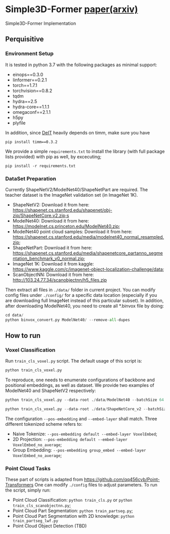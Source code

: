 # Simple3D-Former [paper(arxiv)](https://arxiv.org/pdf/2209.07026.pdf)
Simple3D-Former Implementation 

## Perquisitive

### Environment Setup
It is tested in python 3.7 with the following packages as minimal support:

*   einops==0.3.0
*   linformer==0.2.1
*   torch==1.7.1
*   torchvision==0.8.2
*   tqdm
*   hydra==2.5
*   hydra-core==1.1.1
*   omegaconf==2.1.1
*   h5py
*   plyfile

In addition, since [DeIT](https://github.com/facebookresearch/deit) heavily depends on timm, make sure you have

``` pip install timm==0.3.2  ```

We provide a simple ```requirements.txt``` to install the library (with full package lists provided) with pip as well, by excecuting;

```pip install -r requirements.txt ```


### DataSet Preparation

Currently ShapeNetV2/ModelNet40/ShapeNetPart are required. The teacher dataset is the ImageNet validation set (in ImageNet 1K).

*   ShapeNetV2: Download it from here: https://shapenet.cs.stanford.edu/shapenet/obj-zip/ShapeNetCore.v2.zip;s
*   ModelNet40: Download it from here: https://modelnet.cs.princeton.edu/ModelNet40.zip;
*   ModelNet40 point cloud samples: Download it from here: https://shapenet.cs.stanford.edu/media/modelnet40_normal_resampled.zip;
*   ShapeNetPart: Download it from here: https://shapenet.cs.stanford.edu/media/shapenetcore_partanno_segmentation_benchmark_v0_normal.zip;
*   ImageNet 1K: Download it from kaggle: https://www.kaggle.com/c/imagenet-object-localization-challenge/data;
*   ScanObjectNN: Download it from here: http://103.24.77.34/scanobjectnn/h5_files.zip

Then extract all files in ```./data/``` folder in current project. You can modify config files under ```./config/``` for a specific data location (especially if you are downloading full ImageNet instead of this particular subset). In addition, after downloading ModelNet40, you need to create all *.binvox file by doing:

``` python 
cd data/
python binvox_convert.py ModelNet40/ --remove-all-dupes
```

## How to run

### Voxel Classification

Run ```train_cls_voxel.py``` script. The default usage of this script is:

```python
python train_cls_voxel.py 
```

To reproduce, one needs to enumerate configurations of backbone and positional embeddings, as well as dataset. We provide two examples of ModelNet40 and ShapeNetV2 respectively:

```python
python train_cls_voxel.py --data-root ./data/ModelNet40 --batchSize 64 --pretrained --lwf --epochs 100 --gpus 1 --dataset ModelNet40 --transformer-name deit_small_patch16_224 --outf ./cls/ --pos-embedding default --embed-layer VoxelEmbed --cell-size 6 --patch-size 5 --lr 1e-3
```

```python
python train_cls_voxel.py --data-root ./data/ShapeNetCore_v2 --batchSize 64 --pretrained --lwf --epochs 100 --gpus 1 --dataset ShapeNetV2 --transformer-name deit_base_patch16_224 --outf ./cls/ --pos-embedding group_embed --embed-layer VoxelEmbed_no_average --cell-size 9 --patch-size 14 --lr 1e-3
```

The configuration ```--pos-embedding``` and ```--embed-layer``` shall match. Three different tokenized scheme refers to:

* Naive Tokenize: ```--pos-embedding default --embed-layer VoxelEmbed```;
* 2D Projection: ```--pos-embedding default --embed-layer VoxelEmbed_no_average```;
* Group Embedding: ```--pos-embedding group_embed --embed-layer VoxelEmbed_no_average```;

### Point Cloud Tasks

These part of scripts is adapted from https://github.com/qq456cvb/Point-Transformers One can modify ```./config``` files to adjust parameters. To run the script, simply run:

*  Point Cloud Classification: ```python train_cls.py``` or ```python train_cls_scanobjectnn.py```;
*  Point Cloud Part Segmentation: ```python train_partseg.py```;
*  Point Cloud Part Segmentation with 2D knowledge: ```python train_partseg_lwf.py```
*  Point Cloud Object Detection (TBD)
